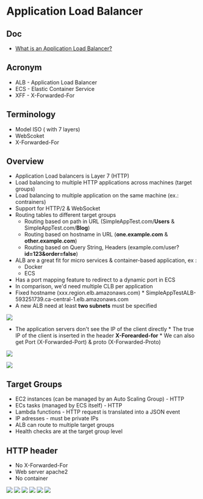# Application Load Balancer

## Doc
* [What is an Application Load Balancer?](https://docs.aws.amazon.com/elasticloadbalancing/latest/application/introduction.html)

## Acronym
* ALB - Application Load Balancer
* ECS - Elastic Container Service
* XFF - X-Forwarded-For

## Terminology
* Model ISO ( with 7 layers)
* WebScoket
* X-Forwarded-For

## Overview
* Application Load balancers is Layer 7 (HTTP)
* Load balancing to multiple HTTP applications across machines (target groups)
* Load balancing to multiple application on the same machine (ex.: contrainers)
* Support for HTTP/2 & WebSocket
* Routing tables to different target groups
    * Routing based on path in URL (SimpleAppTest.com/**Users** & SimpleAppTest.com/**Blog**)
    * Routing based on hostname in URL (**one.example.com** & **other.example.com**)
    * Routing based on Query String, Headers (example.com/user?**id=123&order=false**)
* ALB are a great fit for micro services & container-based application, ex :  
    * Docker
    * ECS
* Has a port mapping feature to redirect to a dynamic port in ECS
* In comparison, we'd need multiple CLB per application
* Fixed hostname (xxx.region.elb.amazonaws.com)
      * SimpleAppTestALB-593251739.ca-central-1.elb.amazonaws.com
* A new ALB need at least **two subnets** must be specified

[<img src="https://i.imgur.com/Qa9jnkT.png">](https://i.imgur.com/Qa9jnkT.png)

* The application servers don't see the IP of the client directly
      * The true IP of the client is inserted in the header **X-Forearded-for**
      * We can also get Port (X-Forwarded-Port) & proto (X-Forwarded-Proto)
      
[<img src="https://i.imgur.com/O3ioKoB.png">](https://i.imgur.com/O3ioKoB.png)

[<img src="https://i.imgur.com/xZYlTb2.png">](https://i.imgur.com/xZYlTb2.png)

## Target Groups
* EC2 instances (can be managed by an Auto Scaling Group) - HTTP
* ECs tasks (managed by ECS itself) - HTTP
* Lambda functions - HTTP request is translated into a JSON event
* IP adresses - must be private IPs
* ALB can route to multiple target groups
* Health checks are at the target group level

## HTTP header
* No X-Forwarded-For
* Web server apache2
* No container

[<img src="https://i.imgur.com/ZPxeTLl.png">](https://i.imgur.com/ZPxeTLl.png)
[<img src="https://i.imgur.com/NRH9DPh.png">](https://i.imgur.com/NRH9DPh.png)
[<img src="https://i.imgur.com/DZHHttM.png">](https://i.imgur.com/DZHHttM.png)
[<img src="https://i.imgur.com/Qjy5gK7.png">](https://i.imgur.com/Qjy5gK7.png)
[<img src="https://i.imgur.com/3wOH2zU.png">](https://i.imgur.com/3wOH2zU.png)
[<img src="https://i.imgur.com/vMyHcQG.png">](https://i.imgur.com/vMyHcQG.png)
